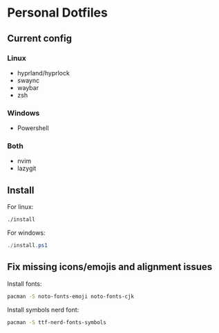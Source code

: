 # Personal Dotfiles

## Current config

### Linux

- hyprland/hyprlock
- swaync
- waybar
- zsh

### Windows

- Powershell

### Both

- nvim
- lazygit

## Install

For linux:

```sh
./install
```

For windows:

```powershell
./install.ps1
```

## Fix missing icons/emojis and alignment issues

Install fonts:

```sh
pacman -S noto-fonts-emoji noto-fonts-cjk
```

Install symbols nerd font:

```sh
pacman -S ttf-nerd-fonts-symbols
```
